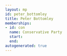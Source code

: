 ```yaml
---
layout: mp
id: peter_bottomley
title: Peter Bottomley
memberships:
- id: con
  name: Conservative Party
  start: 
  end: 
autogenerated: true
---
```

